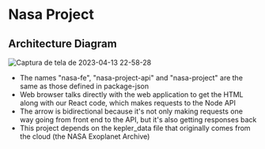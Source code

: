 # Nasa Project 

## Architecture Diagram
![Captura de tela de 2023-04-13 22-58-28](https://user-images.githubusercontent.com/73248516/231922488-b7b7fff2-f0bc-4365-a905-b83a685beff0.png)

- The names "nasa-fe", "nasa-project-api" and "nasa-project" are the same as those defined in package-json
- Web browser talks directly with the web application to get the HTML along with our React code, which makes requests to the Node API
- The arrow is bidirectional because it's not only making requests one way going from front end to the API, but it's also getting responses back
- This project depends on the kepler_data file that originally comes from the cloud (the NASA Exoplanet Archive)
